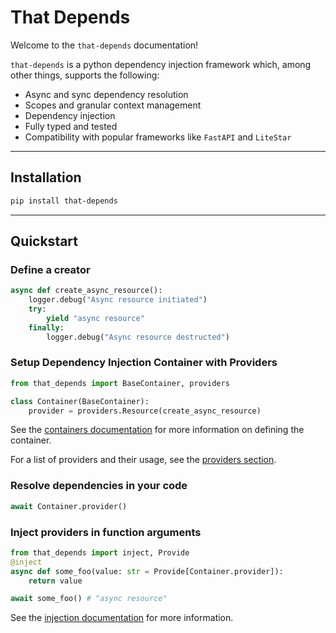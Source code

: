 # That Depends

Welcome to the `that-depends` documentation!

`that-depends` is a python dependency injection framework which, among other things,
supports the following:

- Async and sync dependency resolution
- Scopes and granular context management
- Dependency injection 
- Fully typed and tested
- Compatibility with popular frameworks like `FastAPI` and `LiteStar`

---

## Installation

```bash
pip install that-depends
```

---

## Quickstart

### Define a creator
```python
async def create_async_resource():
    logger.debug("Async resource initiated")
    try:
        yield "async resource"
    finally:
        logger.debug("Async resource destructed")
```

### Setup Dependency Injection Container with Providers
```python
from that_depends import BaseContainer, providers

class Container(BaseContainer):
    provider = providers.Resource(create_async_resource)
```

See the [containers documentation](introduction/ioc-container.md) for more information on defining the container.

For a list of providers and their usage, see the [providers section](providers/collections.md).
### Resolve dependencies in your code
```python
await Container.provider()
```

### Inject providers in function arguments
```python
from that_depends import inject, Provide
@inject
async def some_foo(value: str = Provide[Container.provider]):
    return value

await some_foo() # "async resource"
```

See the [injection documentation](introduction/injection.md) for more information.
